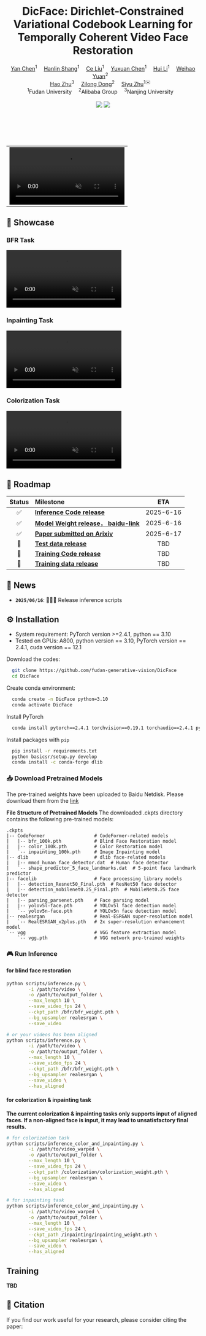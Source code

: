<h1 align='center'>DicFace: Dirichlet-Constrained Variational Codebook Learning for Temporally Coherent Video Face Restoration</h1>

<div align='center'>
    <a href='' target='_blank'>Yan Chen</a><sup>1</sup>&emsp;
    <a href='' target='_blank'>Hanlin Shang</a><sup>1</sup>&emsp;
    <a href='' target='_blank'>Ce Liu</a><sup>1</sup>&emsp;
    <a href='' target='_blank'>Yuxuan Chen</a><sup>1</sup>&emsp;
    <a href='' target='_blank'>Hui Li</a><sup>1</sup>&emsp;
    <a href='' target='_blank'>Weihao Yuan</a><sup>2</sup>&emsp;
</div>
<div align='center'>
    <a href='' target='_blank'>Hao Zhu</a><sup>3</sup>&emsp;
    <a href='' target='_blank'>Zilong Dong</a><sup>2</sup>&emsp;
    <a href='https://sites.google.com/site/zhusiyucs/home' target='_blank'>Siyu Zhu</a><sup>1✉️</sup>&emsp;
</div>

<div align='center'>
    <sup>1</sup>Fudan University&emsp; 
    <sup>2</sup>Alibaba Group&emsp;
    <sup>3</sup>Nanjing University&emsp;
</div>

<br>
<div align='center'>
    <a href='https://github.com/fudan-generative-vision/DicFace'><img src='https://img.shields.io/github/stars/fudan-generative-vision/DicFace'></a>
    <!-- <a href='https://github.com/fudan-generative-vision/DicFace/#/'><img src='https://img.shields.io/badge/Project-HomePage-Green'></a> -->
    <a href='https://arxiv.org/abs/2506.13355'><img src='https://img.shields.io/badge/Paper-Arxiv-red'></a>
    <!-- <a href=''><img src='https://img.shields.io/badge/%F0%9F%A4%97%20HuggingFace-Model-yellow'></a> -->
    <!-- <a href='assets/wechat.jpeg'><img src='https://badges.aleen42.com/src/wechat.svg'></a> -->
</div>
<!-- <div align='Center'>
    <i><strong><a href='https://cvpr.thecvf.com/Conferences/2025' target='_blank'>CVPR 2025</a></strong></i>
</div> -->
<br>

<table align='center' border="0" style="width: 100%; text-align: center; margin-top: 80px;">
  <tr>
    <td>
      <video align='center' src="https://github.com/user-attachments/assets/274ecc2b-3d89-4d31-bb0a-a5f3611fae8a" muted autoplay loop></video>
    </td>
  </tr>
</table>

## 📸 Showcase

### BFR Task
<video align='center' src="https://github.com/user-attachments/assets/63907f13-0921-4dd8-a074-dce818710d59" muted autoplay loop></video>

### Inpainting Task
<video align='center' src="https://github.com/user-attachments/assets/6c1aab2b-905f-4a93-acbc-e4a6b61233d9" muted autoplay loop></video>

### Colorization Task
<video align='center' src="https://github.com/user-attachments/assets/8a07bcfe-08d0-4fb3-b2f6-d826c8c82de1" muted autoplay loop></video>

## 📅️ Roadmap

| Status | Milestone                                                                                    |    ETA     |
| :----: | :------------------------------------------------------------------------------------------- | :--------: |
|   ✅   | **[Inference Code release](https://github.com/fudan-generative-vision/DicFace)**             |  2025-6-16 |
|   ✅   | **[Model Weight release， baidu-link](https://pan.baidu.com/s/1VTNbdtZDvgY0163a1T8ITw?pwd=dicf)**       |2025-6-16|
|   ✅   | **[Paper submitted on Arixiv](https://arxiv.org/abs/2506.13355)**                            |  2025-6-17 |
|   🚀   | **[Test data release]()**                                                                    |    TBD     |
|   🚀   | **[Training Code release]()**                                                                |    TBD     |
|   🚀   | **[Training data release]()**                                                                |    TBD     |


## 📰 News

- **`2025/06/16`**: 🎉🎉🎉 Release inference scripts

## ⚙️ Installation

- System requirement: PyTorch version >=2.4.1, python == 3.10
- Tested on GPUs: A800, python version == 3.10, PyTorch version == 2.4.1, cuda version == 12.1

Download the codes:

```bash
  git clone https://github.com/fudan-generative-vision/DicFace
  cd DicFace
```

Create conda environment:

```bash
  conda create -n DicFace python=3.10
  conda activate DicFace
```

Install PyTorch

```bash
  conda install pytorch==2.4.1 torchvision==0.19.1 torchaudio==2.4.1 pytorch-cuda=12.1 -c pytorch -c nvidia
```

Install packages with `pip`

```bash
  pip install -r requirements.txt
  python basicsr/setup.py develop
  conda install -c conda-forge dlib
```

### 📥 Download Pretrained Models

The pre-trained weights have been uploaded to Baidu Netdisk. Please download them from the [link](https://pan.baidu.com/s/1VTNbdtZDvgY0163a1T8ITw?pwd=dicf)

**File Structure of Pretrained Models**
The downloaded .ckpts directory contains the following pre-trained models:

```
.ckpts
|-- CodeFormer                  # CodeFormer-related models
|   |-- bfr_100k.pth            # Blind Face Restoration model 
|   |-- color_100k.pth          # Color Restoration model 
|   `-- inpainting_100k.pth     # Image Inpainting model
|-- dlib                        # dlib face-related models
|   |-- mmod_human_face_detector.dat  # Human face detector
|   `-- shape_predictor_5_face_landmarks.dat  # 5-point face landmark predictor
|-- facelib                     # Face processing library models
|   |-- detection_Resnet50_Final.pth  # ResNet50 face detector 
|   |-- detection_mobilenet0.25_Final.pth  # MobileNet0.25 face detector 
|   |-- parsing_parsenet.pth    # Face parsing model
|   |-- yolov5l-face.pth        # YOLOv5l face detection model
|   `-- yolov5n-face.pth        # YOLOv5n face detection model
|-- realesrgan                  # Real-ESRGAN super-resolution model
|   `-- RealESRGAN_x2plus.pth   # 2x super-resolution enhancement model
`-- vgg                         # VGG feature extraction model
    `-- vgg.pth                 # VGG network pre-trained weights
```

### 🎮 Run Inference

#### for blind face restoration

```bash
python scripts/inference.py \
		-i /path/to/video \
		-o /path/to/output_folder \
		--max_length 10 \
		--save_video_fps 24 \
		--ckpt_path /bfr/bfr_weight.pth \
		--bg_upsampler realesrgan \
		--save_video 

# or your videos has been aligned
python scripts/inference.py \
		-i /path/to/video \
		-o /path/to/output_folder \
		--max_length 10 \
		--save_video_fps 24 \
		--ckpt_path /bfr/bfr_weight.pth \
		--bg_upsampler realesrgan \
		--save_video \
		--has_aligned
```

#### for colorization & inpainting task


**The current colorization & inpainting tasks only supports input of aligned faces. If a non-aligned face is input, it may lead to unsatisfactory final results.**

``` bash 
# for colorization task
python scripts/inference_color_and_inpainting.py \
		-i /path/to/video_warped \
		-o /path/to/output_folder \
		--max_length 10 \
		--save_video_fps 24 \
		--ckpt_path /colorization/colorization_weight.pth \
		--bg_upsampler realesrgan \
		--save_video \
		--has_aligned

# for inpainting task
python scripts/inference_color_and_inpainting.py \
		-i /path/to/video_warped \
		-o /path/to/output_folder \
		--max_length 10 \
		--save_video_fps 24 \
		--ckpt_path /inpainting/inpainting_weight.pth \
		--bg_upsampler realesrgan \
		--save_video \
		--has_aligned
```



## Training
**TBD**
## 📝 Citation

If you find our work useful for your research, please consider citing the paper:

